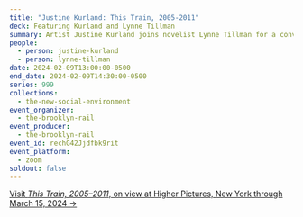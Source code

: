 ```yaml
---
title: "Justine Kurland: This Train, 2005-2011"
deck: Featuring Kurland and Lynne Tillman
summary: Artist Justine Kurland joins novelist Lynne Tillman for a conversation.
people:
  - person: justine-kurland
  - person: lynne-tillman
date: 2024-02-09T13:00:00-0500
end_date: 2024-02-09T14:30:00-0500
series: 999
collections:
  - the-new-social-environment
event_organizer:
  - the-brooklyn-rail
event_producer:
  - the-brooklyn-rail
event_id: rechG42Jjdfbk9rit
event_platform:
  - zoom
soldout: false
---
```

[V﻿isit *This Train, 2005–2011*, on view at Higher Pictures, New York through March 15, 2024 →](https://higherpictures.com/press/justine-kurland-this-train-2005-2011/)